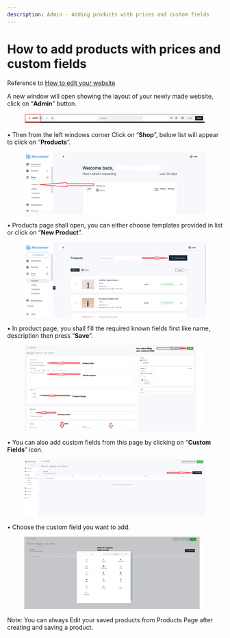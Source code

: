 ```yaml
---
description: Admin - Adding products with prices and custom fields
---
```


# How to add products with prices and custom fields

Reference to [How to edit your website](https://help.microweber.com/user-guide/live-edit-how-to-edit-you-site)

A new window will open showing the layout of your newly made website, click on “**Admin**” button.

<figure><img src=".gitbook/assets/image (4) (1).png" alt=""><figcaption></figcaption></figure>

• Then from the left windows corner Click on “**Shop**”, below list will appear to click on “**Products**”.

<figure><img src=".gitbook/assets/image (1) (1) (1) (1) (1) (1) (1).png" alt=""><figcaption></figcaption></figure>

• Products page shall open, you can either choose templates provided in list or click on “**New Product**”.

<figure><img src=".gitbook/assets/image (2) (1) (1) (1) (1).png" alt=""><figcaption></figcaption></figure>

• In product page, you shall fill the required known fields first like name, description then press “**Save**”.

<figure><img src=".gitbook/assets/image (3) (1) (1).png" alt=""><figcaption></figcaption></figure>

• You can also add custom fields from this page by clicking on “**Custom Fields**” icon.

<figure><img src=".gitbook/assets/image (4) (1) (1).png" alt=""><figcaption></figcaption></figure>

• Choose the custom field you want to add.

<figure><img src=".gitbook/assets/image (5) (1).png" alt=""><figcaption></figcaption></figure>

Note: You can always Edit your saved products from Products Page after creating and saving a product.

